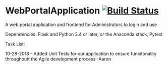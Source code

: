 # WebPortalApplication [![Build Status](https://travis-ci.com/AMitchell719/WebPortalApplication.svg?branch=master)](https://travis-ci.com/AMitchell719/WebPortalApplication)
A web portal application and frontend for Administrators to login and use

Dependencies: Flask and Python 3.4 or later, or the Anaconda stack, Pytest

Task List:

10-28-2018 - Added Unit Tests for our application to ensure funcitonality throughoutt the Agile development process -Aaron
